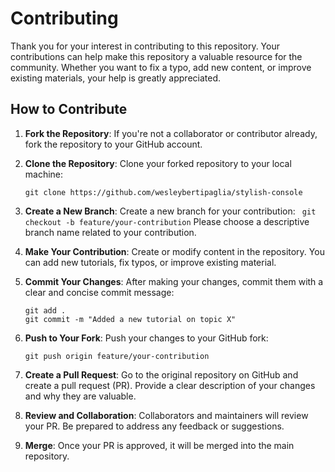 # Contributing

Thank you for your interest in contributing to this repository. Your contributions can help make this repository a valuable resource for the community. Whether you want to fix a typo, add new content, or improve existing materials, your help is greatly appreciated.

## How to Contribute

1. **Fork the Repository**: If you're not a collaborator or contributor already, fork the repository to your GitHub account.

2. **Clone the Repository**: Clone your forked repository to your local machine:

   ```
   git clone https://github.com/wesleybertipaglia/stylish-console
   ```

3. **Create a New Branch**: Create a new branch for your contribution:
   ` git checkout -b feature/your-contribution`
   Please choose a descriptive branch name related to your contribution.

4. **Make Your Contribution**: Create or modify content in the repository. You can add new tutorials, fix typos, or improve existing material.

5. **Commit Your Changes**: After making your changes, commit them with a clear and concise commit message:

   ```
   git add .
   git commit -m "Added a new tutorial on topic X"
   ```

6. **Push to Your Fork**: Push your changes to your GitHub fork:

   ```
   git push origin feature/your-contribution
   ```

7. **Create a Pull Request**: Go to the original repository on GitHub and create a pull request (PR). Provide a clear description of your changes and why they are valuable.

8. **Review and Collaboration**: Collaborators and maintainers will review your PR. Be prepared to address any feedback or suggestions.

9. **Merge**: Once your PR is approved, it will be merged into the main repository.
